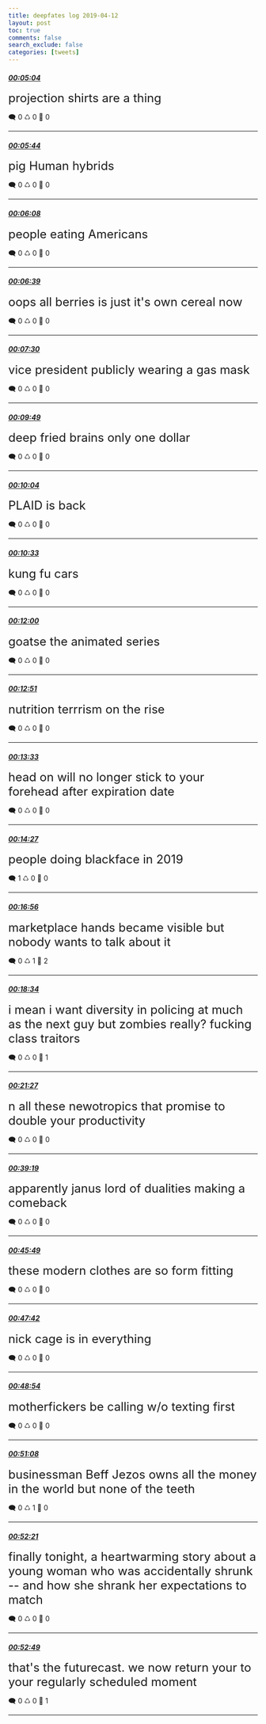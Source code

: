 ```yaml
---
title: deepfates log 2019-04-12
layout: post
toc: true
comments: false
search_exclude: false
categories: [tweets]
---
```



#### <a href = "https://twitter.com/deepfates/status/1116582988546838528">*00:05:04*</a>

<font size="5">projection shirts are a thing</font>



🗨️ 0 ♺ 0 🤍  0   

---
    
#### <a href = "https://twitter.com/deepfates/status/1116583157166301184">*00:05:44*</a>

<font size="5">pig Human hybrids</font>



🗨️ 0 ♺ 0 🤍  0   

---
    
#### <a href = "https://twitter.com/deepfates/status/1116583257808576512">*00:06:08*</a>

<font size="5">people eating Americans</font>



🗨️ 0 ♺ 0 🤍  0   

---
    
#### <a href = "https://twitter.com/deepfates/status/1116583387370627072">*00:06:39*</a>

<font size="5">oops all berries is just it's own cereal now</font>



🗨️ 0 ♺ 0 🤍  0   

---
    
#### <a href = "https://twitter.com/deepfates/status/1116583602798514178">*00:07:30*</a>

<font size="5">vice president publicly wearing a gas mask</font>



🗨️ 0 ♺ 0 🤍  0   

---
    
#### <a href = "https://twitter.com/deepfates/status/1116584186767269888">*00:09:49*</a>

<font size="5">deep fried brains only one dollar</font>



🗨️ 0 ♺ 0 🤍  0   

---
    
#### <a href = "https://twitter.com/deepfates/status/1116584246024343553">*00:10:04*</a>

<font size="5">PLAID is back</font>



🗨️ 0 ♺ 0 🤍  0   

---
    
#### <a href = "https://twitter.com/deepfates/status/1116584369236275200">*00:10:33*</a>

<font size="5">kung fu cars</font>



🗨️ 0 ♺ 0 🤍  0   

---
    
#### <a href = "https://twitter.com/deepfates/status/1116584734736257024">*00:12:00*</a>

<font size="5">goatse the animated series</font>



🗨️ 0 ♺ 0 🤍  0   

---
    
#### <a href = "https://twitter.com/deepfates/status/1116584947144216576">*00:12:51*</a>

<font size="5">nutrition terrrism on the rise</font>



🗨️ 0 ♺ 0 🤍  0   

---
    
#### <a href = "https://twitter.com/deepfates/status/1116585123858632704">*00:13:33*</a>

<font size="5">head on will no longer stick to your forehead after expiration date</font>



🗨️ 0 ♺ 0 🤍  0   

---
    
#### <a href = "https://twitter.com/deepfates/status/1116585351860998145">*00:14:27*</a>

<font size="5">people doing blackface in 2019</font>



🗨️ 1 ♺ 0 🤍  0   

---
    
#### <a href = "https://twitter.com/deepfates/status/1116585976128688129">*00:16:56*</a>

<font size="5">marketplace hands became visible but nobody wants to talk about it</font>



🗨️ 0 ♺ 1 🤍  2   

---
    
#### <a href = "https://twitter.com/deepfates/status/1116586385081634816">*00:18:34*</a>

<font size="5">i mean i want diversity in policing at much as the next guy but zombies really?  fucking class traitors</font>



🗨️ 0 ♺ 0 🤍  1   

---
    
#### <a href = "https://twitter.com/deepfates/status/1116587112118095872">*00:21:27*</a>

<font size="5">n all these newotropics that promise to double your productivity</font>



🗨️ 0 ♺ 0 🤍  0   

---
    
#### <a href = "https://twitter.com/deepfates/status/1116591609469030400">*00:39:19*</a>

<font size="5">apparently janus lord of dualities making a comeback</font>



🗨️ 0 ♺ 0 🤍  0   

---
    
#### <a href = "https://twitter.com/deepfates/status/1116593243389431809">*00:45:49*</a>

<font size="5">these modern clothes are so form fitting</font>



🗨️ 0 ♺ 0 🤍  0   

---
    
#### <a href = "https://twitter.com/deepfates/status/1116593717631045632">*00:47:42*</a>

<font size="5">nick cage is in everything</font>



🗨️ 0 ♺ 0 🤍  0   

---
    
#### <a href = "https://twitter.com/deepfates/status/1116594020350697474">*00:48:54*</a>

<font size="5">motherfickers be calling w/o texting first</font>



🗨️ 0 ♺ 0 🤍  0   

---
    
#### <a href = "https://twitter.com/deepfates/status/1116594580890079232">*00:51:08*</a>

<font size="5">businessman Beff Jezos owns all the money in the world but none of the teeth</font>



🗨️ 0 ♺ 1 🤍  0   

---
    
#### <a href = "https://twitter.com/deepfates/status/1116594888462614529">*00:52:21*</a>

<font size="5">finally tonight, a heartwarming story about a young woman who was accidentally shrunk -- and how she shrank her expectations to match</font>



🗨️ 0 ♺ 0 🤍  0   

---
    
#### <a href = "https://twitter.com/deepfates/status/1116595006112821253">*00:52:49*</a>

<font size="5">that's the futurecast. we now return your to your regularly scheduled moment</font>



🗨️ 0 ♺ 0 🤍  1   

---
    
            

